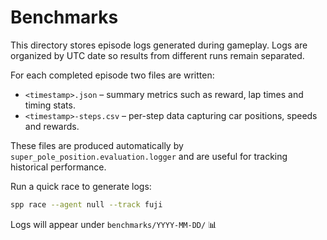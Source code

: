 # Benchmarks

This directory stores episode logs generated during gameplay. Logs are organized
by UTC date so results from different runs remain separated.

For each completed episode two files are written:

- `<timestamp>.json` – summary metrics such as reward, lap times and timing stats.
- `<timestamp>-steps.csv` – per-step data capturing car positions, speeds and rewards.

These files are produced automatically by `super_pole_position.evaluation.logger`
and are useful for tracking historical performance.

Run a quick race to generate logs:

```bash
spp race --agent null --track fuji
```

Logs will appear under `benchmarks/YYYY-MM-DD/` 📊
